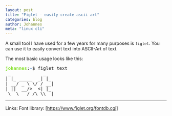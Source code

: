 ```yaml
---
layout: post
title: "Figlet - easily create ascii art"
categories: blog
author: Johannes
meta: "linux cli"
---
```

A small tool I have used for a few years for many purposes is `figlet`. You can use it to easily convert text into ASCII-Art of text. 

The most basic usage looks like this:

<pre>
<font color="#8AE234"><b>johannes</b></font>:<font color="#729FCF"><b>~</b></font>$ figlet text
 _            _   
| |_ _____  _| |_ 
| __/ _ \ \/ / __|
| ||  __/&gt;  &lt;| |_ 
 \__\___/_/\_\\__|
</pre>






------
Links:
Font library: [https://www.figlet.org/fontdb.cgi]